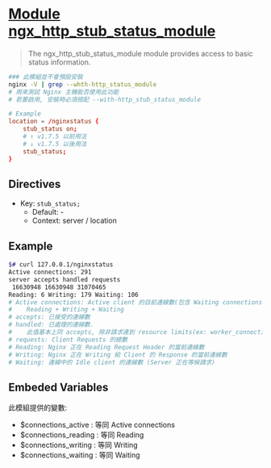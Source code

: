 # [Module ngx_http_stub_status_module ](https://nginx.org/en/docs/http/ngx_http_stub_status_module.html)

> The ngx_http_stub_status_module module provides access to basic status information.

```bash
### 此模組並不會預設安裝
nginx -V | grep --whth-http_status_module
# 用來測試 Nginx 主機能否使用此功能
# 若要啟用, 安裝時必須搭配 --with-http_stub_status_module
```

```conf
# Example
location = /nginxstatus {
    stub_status on;
    # ↑ v1.7.5 以前用法
    # ↓ v1.7.5 以後用法
    stub_status;
}
```


## Directives

- Key: `stub_status;`
    - Default: -
    - Context: server / location


## Example

```bash
$# curl 127.0.0.1/nginxstatus
Active connections: 291 
server accepts handled requests
 16630948 16630948 31070465 
Reading: 6 Writing: 179 Waiting: 106 
# Active connections: Active client 的目前連線數(包含 Waiting connections)
#    Reading + Writing + Waiting
# accepts: 已接受的連線數
# handled: 已處理的連線數. 
#    此值基本上同 accepts, 除非請求達到 resource limits(ex: worker_connections limit)
# requests: Client Requests 的總數
# Reading: Nginx 正在 Reading Request Header 的當前連線數
# Writing: Nginx 正在 Writing 給 Client 的 Response 的當前連線數
# Waiting: 連線中的 Idle client 的連線數 (Server 正在等候請求)
```


## Embeded Variables

此模組提供的變數:

- $connections_active  : 等同 Active connections
- $connections_reading : 等同 Reading
- $connections_writing : 等同 Writing
- $connections_waiting : 等同 Waiting